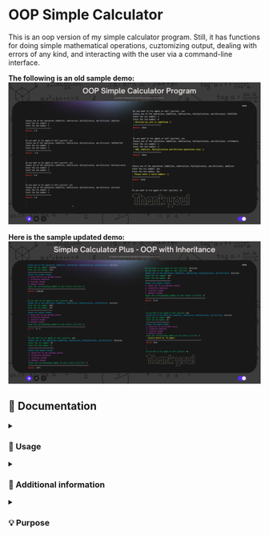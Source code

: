 # OOP Simple Calculator
This is an oop version of my simple calculator program. Still, it has functions for doing simple mathematical operations, cuztomizing output, dealing with errors of any kind, and interacting with the user via a command-line interface.

**The following is an old sample demo:** <br>
![img](calc-demo.png)

**Here is the sample updated demo:** <br>
![img](calcplus-demo.png)

## 📄 Documentation 
<details><summary><h3> 🤔 Usage </h3></summary>

-----

1. Run the program in a Python environment.
2. Choose one of the four math operations: addition, subtraction, multiplication, or division.
3. Enter the first number.
4. Enter the second number.
5. Choose among the output formats.
6. The program will display the result of the operation.
7. You can choose to try again or exit the program.

or

1. Fork this repository 
2. Once the repository has been forked, you can clone the repository to your local machine using the `git clone` command followed by the repository URL.
3. Once the repository is cloned, navigate to the directory of the cloned repository using the `cd` command.
4. Now you can work with the files in the cloned repository.
5. If you want to keep your fork in sync with this repository, you can use the `git fetch` and `git merge` commands to pull in changes and merge them into your local copy.

**Reminders:**
> The program uses appropriate exception handling to capture errors during runtime, such as invalid inputs or division by zero.
> Ensure that the following required dependencies are installed: `pyfiglet`

</details>

<details><summary><h3> 🔰 Additional information </h3></summary>

-----

**The Calculator App consists of the following files:**
<br>
1. `user_input.py`: Defines the Input class that represents user input.
2. `calculation.py`: Defines the Calculate class that performs calculations based on user input.
3. `retry_function.py`: Defines the TryAgain class that allows users to retry or exit the program.
4. `main.py`: The main script that creates instances of the Calculate and TryAgain classes and controls the flow of the application.
5. `output_format.py`: Defines the OutputConverter class which changes the output based on the user's preferences.
<br>
For detailed information about the implementation of each class and their methods, please refer to the source code files and their respective docstrings.

</details>

<details><summary><h3> 💡 Purpose </h3></summary>

-----

This object-oriented calculator uses many classes to handle user input, calculations, retry functions and ouput format. Its structure leads to modularity and ease of maintenance in the code. By providing an intuitive user interface, error handling, and a reusable code structure, this program's purpose is to enhance the user experience and make basic mathematical calculations more practical.

</details>

